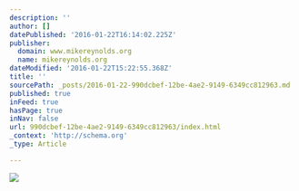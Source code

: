 ```yaml
---
description: ''
author: []
datePublished: '2016-01-22T16:14:02.225Z'
publisher:
  domain: www.mikereynolds.org
  name: mikereynolds.org
dateModified: '2016-01-22T15:22:55.368Z'
title: ''
sourcePath: _posts/2016-01-22-990dcbef-12be-4ae2-9149-6349cc812963.md
published: true
inFeed: true
hasPage: true
inNav: false
url: 990dcbef-12be-4ae2-9149-6349cc812963/index.html
_context: 'http://schema.org'
_type: Article

---
```

![](http://static1.squarespace.com/static/550a5554e4b069a290661b8d/55460c31e4b0f3583640403f/55460c55e4b0c3169357c2c2/1430654046610/_DSC4850.jpg?format=2500w)